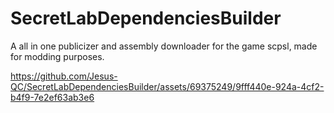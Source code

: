 # SecretLabDependenciesBuilder
A all in one publicizer and assembly downloader for the game scpsl, made for modding purposes.

https://github.com/Jesus-QC/SecretLabDependenciesBuilder/assets/69375249/9fff440e-924a-4cf2-b4f9-7e2ef63ab3e6

